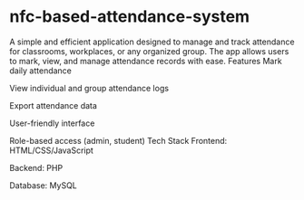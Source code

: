 # nfc-based-attendance-system
A simple and efficient application designed to manage and track attendance for classrooms, workplaces, or any organized group. The app allows users to mark, view, and manage attendance records with ease.
Features
Mark daily attendance

View individual and group attendance logs

Export attendance data 

User-friendly interface

Role-based access (admin, student)
Tech Stack
Frontend:  HTML/CSS/JavaScript 

Backend: PHP

Database: MySQL
